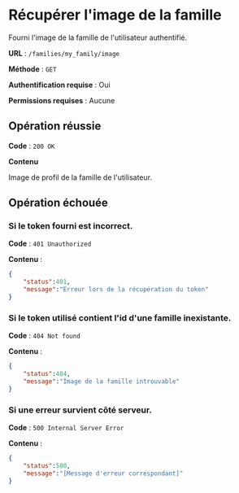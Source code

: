 # Récupérer l'image de la famille

Fourni l'image de la famille de l'utilisateur authentifié.

**URL** : `/families/my_family/image`

**Méthode** : `GET`

**Authentification requise** : Oui

**Permissions requises** : Aucune

## Opération réussie

**Code** : `200 OK`

**Contenu**

Image de profil de la famille de l'utilisateur.

## Opération échouée
### Si le token fourni est incorrect.

**Code** : `401 Unauthorized`

**Contenu** :

```json
{
    "status":401,
    "message":"Erreur lors de la récupération du token"
}
```

### Si le token utilisé contient l'id d'une famille inexistante.

**Code** : `404 Not found`

**Contenu** :

```json
{
    "status":404,
    "message":"Image de la famille introuvable"
}
```

### Si une erreur survient côté serveur.

**Code** : `500 Internal Server Error`

**Contenu** :

```json
{
    "status":500,
    "message":"[Message d'erreur correspondant]"
}
```